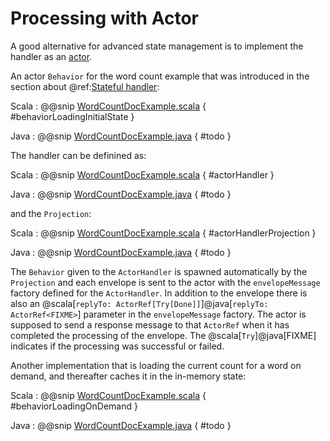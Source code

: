 # Processing with Actor

A good alternative for advanced state management is to implement the handler as an [actor](https://doc.akka.io/docs/akka/current/typed/actors.html).

An actor `Behavior` for the word count example that was introduced in the section about @ref:[Stateful handler](cassandra.md#stateful-handler):

Scala
:  @@snip [WordCountDocExample.scala](/examples/src/test/scala/docs/cassandra/WordCountDocExample.scala) { #behaviorLoadingInitialState }

Java
:  @@snip [WordCountDocExample.java](/examples/src/test/java/jdocs/cassandra/WordCountDocExample.java) { #todo }

The handler can be definined as:

Scala
:  @@snip [WordCountDocExample.scala](/examples/src/test/scala/docs/cassandra/WordCountDocExample.scala) { #actorHandler }

Java
:  @@snip [WordCountDocExample.java](/examples/src/test/java/jdocs/cassandra/WordCountDocExample.java) { #todo }

and the `Projection`:

Scala
:  @@snip [WordCountDocExample.scala](/examples/src/test/scala/akka/projection/cassandra/scaladsl/WordCountDocExampleSpec.scala) { #actorHandlerProjection }

Java
:  @@snip [WordCountDocExample.java](/examples/src/test/java/jdocs/cassandra/WordCountDocExample.java) { #todo }

The `Behavior` given to the `ActorHandler` is spawned automatically by the `Projection` and each envelope is sent to the actor
with the `envelopeMessage` factory defined for the `ActorHandler`. In addition to the envelope there is also
an @scala[`replyTo: ActorRef[Try[Done]]`]@java[`replyTo: ActorRef<FIXME>`] parameter in the `envelopeMessage` factory.
The actor is supposed to send a response message to that `ActorRef` when it has completed the processing of the
envelope. The @scala[`Try`]@java[FIXME] indicates if the processing was successful or failed.

Another implementation that is loading the current count for a word on demand, and thereafter caches it in the
in-memory state: 

Scala
:  @@snip [WordCountDocExample.scala](/examples/src/test/scala/docs/cassandra/WordCountDocExample.scala) { #behaviorLoadingOnDemand }

Java
:  @@snip [WordCountDocExample.java](/examples/src/test/java/jdocs/cassandra/WordCountDocExample.java) { #todo }   
